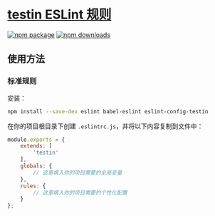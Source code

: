 # [testin ESLint 规则](https://alloyteam.github.io/eslint-config-alloy/)

[![npm package](https://img.shields.io/npm/v/eslint-config-testin.svg)](https://www.npmjs.com/package/eslint-config-testin) [![npm downloads](http://img.shields.io/npm/dm/eslint-config-testin.svg)](https://www.npmjs.org/package/eslint-config-testin)

## 使用方法

### 标准规则

安装：

```bash
npm install --save-dev eslint babel-eslint eslint-config-testin
```

在你的项目根目录下创建 `.eslintrc.js`，并将以下内容复制到文件中：

```js
module.exports = {
    extends: [
        'testin'
    ],
    globals: {
        // 这里填入你的项目需要的全局变量
    },
    rules: {
        // 这里填入你的项目需要的个性化配置
    }
};
```
